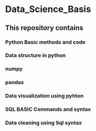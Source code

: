 # Data_Science_Basis
## This repository contains 
###    Python Basic methods and code
###    Data structure in python
###    numpy
###    pandas
###    Data visualization using pyhton
###    SQL BASIC Commands and syntax
###    Data cleaning using Sql syntax
